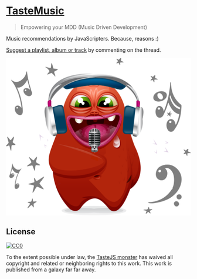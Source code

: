 # [TasteMusic](https://github.com/tastejs/TasteMusic/issues/1)

> Empowering your MDD (Music Driven Development)

Music recommendations by JavaScripters. Because, reasons :)

[Suggest a playlist, album or track](https://github.com/tastejs/TasteMusic/issues/1) by commenting on the thread.

![](music-monster.png)


## License

[![CC0](http://i.creativecommons.org/p/zero/1.0/88x31.png)](http://creativecommons.org/publicdomain/zero/1.0/)

To the extent possible under law, the [TasteJS monster](http://tastejs.com) has waived all copyright and related or neighboring rights to this work. This work is published from a galaxy far far away.

